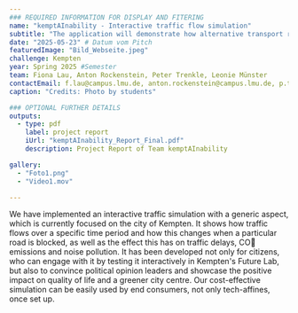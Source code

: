 ```yaml
---
### REQUIRED INFORMATION FOR DISPLAY AND FITERING
name: "kemptAInability - Interactive traffic flow simulation"
subtitle: "The application will demonstrate how alternative transport routes can enhance the city's quality of life while enhancing a more sustainable environment."
date: "2025-05-23" # Datum vom Pitch
featuredImage: "Bild_Webseite.jpeg"
challenge: Kempten
year: Spring 2025 #Semester
team: Fiona Lau, Anton Rockenstein, Peter Trenkle, Leonie Münster
contactEmail: f.lau@campus.lmu.de, anton.rockenstein@campus.lmu.de, p.trenkle@campus.lmu.de, l.muenster@campus.lmu.de
caption: "Credits: Photo by students"

### OPTIONAL FURTHER DETAILS
outputs:
  - type: pdf
    label: project report
    iUrl: "kemptAInability_Report_Final.pdf"
    description: Project Report of Team kemptAInability

gallery:
  - "Foto1.png"
  - "Video1.mov"

---
```


We have implemented an interactive traffic simulation with a generic aspect, which is currently focused on the city of Kempten. It shows how traffic flows over a specific time period and how this changes when a particular road is blocked, as well as the effect this has on traffic delays, CO􀎍 emissions and noise pollution. It has been developed not only for citizens, who can engage with it by testing it interactively in Kempten's Future Lab, but also to convince political opinion leaders and showcase the positive impact on quality of life and a greener city centre. Our cost-effective simulation can be easily used by end consumers, not only tech-affines, once set up. 
